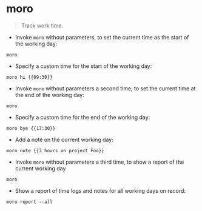 # moro

> Track work time.

- Invoke `moro` without parameters, to set the current time as the start of the working day:

`moro`

- Specify a custom time for the start of the working day:

`moro hi {{09:30}}`

- Invoke `moro` without parameters a second time, to set the current time at the end of the working day:

`moro`

- Specify a custom time for the end of the working day:

`moro bye {{17:30}}`

- Add a note on the current working day:

`moro note {{3 hours on project Foo}}`

- Invoke `moro` without parameters a third time, to show a report of the current working day

`moro`

- Show a report of time logs and notes for all working days on record:

`moro report --all`
